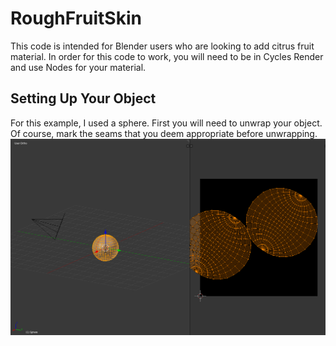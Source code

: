 # RoughFruitSkin
This code is intended for Blender users who are looking to add citrus fruit material. In order for this code to work, you will need to be in Cycles Render and use Nodes for your material.
## Setting Up Your Object
For this example, I used a sphere. First you will need to unwrap your object. Of course, mark the seams that you deem appropriate before unwrapping.
![Example unwrap](instruction_images/step1.PNG)
